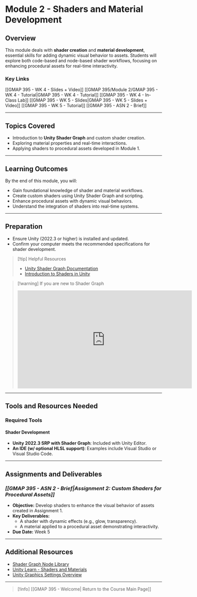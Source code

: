 # Module 2 - Shaders and Material Development

## Overview

This module deals with **shader creation** and **material development**, essential skills for adding dynamic visual behavior to assets. Students will explore both code-based and node-based shader workflows, focusing on enhancing procedural assets for real-time interactivity.

### Key Links

[[GMAP 395 - WK 4 - Slides + Video]]
[[GMAP 395/Module 2/GMAP 395 - WK 4 - Tutorial|GMAP 395 - WK 4 - Tutorial]]
[[GMAP 395 - WK 4 - In-Class Lab]]
[[GMAP 395 - WK 5 - Slides|GMAP 395 - WK 5 - Slides + Video]]
[[GMAP 395 - WK 5 - Tutorial]]
[[GMAP 395 - ASN 2 - Brief]]

---

## Topics Covered

- Introduction to **Unity Shader Graph** and custom shader creation.
- Exploring material properties and real-time interactions.
- Applying shaders to procedural assets developed in Module 1.

---

## Learning Outcomes

By the end of this module, you will:

- Gain foundational knowledge of shader and material workflows.
- Create custom shaders using Unity Shader Graph and scripting.
- Enhance procedural assets with dynamic visual behaviors.
- Understand the integration of shaders into real-time systems.

---

## Preparation

- Ensure Unity (2022.3 or higher) is installed and updated.
- Confirm your computer meets the recommended specifications for shader development.

> [!tip] Helpful Resources
> 
> - [Unity Shader Graph Documentation](https://docs.unity3d.com/Manual/shader-graph.html)
> - [Introduction to Shaders in Unity](https://www.kodeco.com/5671826-introduction-to-shaders-in-unity)

> [!warning] If you are new to Shader Graph
> <iframe width="560" height="315" src="https://www.youtube.com/embed/TbZYoSu1w8Y?si=E8SKHiIIhNl0PSzr" title="YouTube video player" frameborder="0" allow="accelerometer; autoplay; clipboard-write; encrypted-media; gyroscope; picture-in-picture; web-share" referrerpolicy="strict-origin-when-cross-origin" allowfullscreen></iframe>

---

## Tools and Resources Needed

### Required Tools
#### Shader Development
- **Unity 2022.3 SRP with Shader Graph**: Included with Unity Editor.
- **An IDE (w/ optional HLSL support)**: Examples include Visual Studio or Visual Studio Code.

---

## Assignments and Deliverables

### _**[[GMAP 395 - ASN 2 - Brief|Assignment 2: Custom Shaders for Procedural Assets]]**_
- **Objective:** Develop shaders to enhance the visual behavior of assets created in Assignment 1.
- **Key Deliverables:**
    - A shader with dynamic effects (e.g., glow, transparency).
    - A material applied to a procedural asset demonstrating interactivity.
- **Due Date:** Week 5

---

## Additional Resources
- [Shader Graph Node Library](https://docs.unity3d.com/Packages/com.unity.shadergraph@16.0/manual/Node-Library.html)
- [Unity Learn - Shaders and Materials](https://learn.unity.com/mission/creative-core-shaders-and-materials?pathwayId=61a65568edbc2a00206076dd)
- [Unity Graphics Settings Overview](https://docs.unity3d.com/2022.3/Documentation/Manual/class-GraphicsSettings.html)

---

> [!info] [[GMAP 395 - Welcome| Return to the Course Main Page]]
